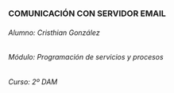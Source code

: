 ### COMUNICACIÓN CON SERVIDOR EMAIL

###### Alumno: Cristhian González
###### Módulo: Programación de servicios y procesos
###### Curso: 2º DAM
